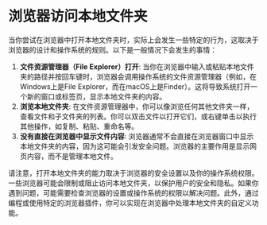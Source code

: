 # 浏览器访问本地文件夹

当你尝试在浏览器中打开本地文件夹时，实际上会发生一些特定的行为，这取决于浏览器的设计和操作系统的规则。以下是一般情况下会发生的事情：

1. **文件资源管理器（File Explorer）打开**: 当你在浏览器中输入或粘贴本地文件夹的路径并按回车键时，浏览器会调用操作系统的文件资源管理器（例如，在Windows上是File Explorer，而在macOS上是Finder）。这将导致系统打开一个新的窗口或标签页，显示本地文件夹的内容。
2. **浏览本地文件夹**: 在文件资源管理器中，你可以像浏览任何其他文件夹一样，查看文件和子文件夹的列表。你可以双击文件以打开它们，或右键单击以执行其他操作，如复制、粘贴、重命名等。
3. **没有直接在浏览器中显示文件内容**: 浏览器通常不会直接在浏览器窗口中显示本地文件夹的内容，因为这可能会引发安全问题。浏览器的主要作用是显示网页内容，而不是管理本地文件。

请注意，打开本地文件夹的能力取决于浏览器的安全设置以及你的操作系统权限。一些浏览器可能会限制或阻止访问本地文件夹，以保护用户的安全和隐私。如果你遇到问题，可能需要检查浏览器的设置或操作系统的权限以解决问题。此外，通过编程或使用特定的浏览器插件，你可以实现在浏览器中处理本地文件夹的自定义功能。